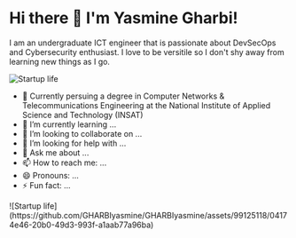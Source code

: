
# Hi there 👋 I'm Yasmine Gharbi!

<div class="row">
<div class= "col-7">
I am an undergraduate ICT engineer that is passionate about DevSecOps and Cybersecurity enthusiast.
I love to be versitile so I don't shy away from learning new things as I go. 


![Startup life](https://github.com/GHARBIyasmine/GHARBIyasmine/assets/99125118/04174e46-20b0-49d3-993f-a1aab77a96ba)

- 🔭 Currently persuing a degree in Computer Networks & Telecommunications Engineering at the National Institute of Applied Science and Technology (INSAT) 
- 🌱 I’m currently learning ...
- 👯 I’m looking to collaborate on ...
- 🤔 I’m looking for help with ...
- 💬 Ask me about ...
- 📫 How to reach me: ...
- 😄 Pronouns: ...
- ⚡ Fun fact: ...
</div>

<div class= "col-5">
  ![Startup life](https://github.com/GHARBIyasmine/GHARBIyasmine/assets/99125118/04174e46-20b0-49d3-993f-a1aab77a96ba)
</div>  
</div>

